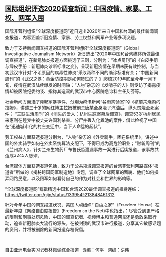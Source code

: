 <!--1608577622000-->
[国际组织评选2020调查新闻：中国疫情、家暴、工权、网军入围](https://www.rfa.org/mandarin/yataibaodao/meiti/pl-12212020135424.html)
------

<p></p><p>国际非营利组织“全球深度报道网”近日选出2020年来自中国和台湾的最佳新闻调查报道，内容涵盖新冠疫情、家暴、劳工权益和网军产业等多项议题。</p><p>致力于支持新闻调查报道的国际非营利组织<span>“</span>全球深度报道网<span>”</span>（<span>Global Investigative Journalism Network</span>）<span>近日</span>选出“<span>2020</span>年中国和台湾媒体所做最佳调查报道”，在新冠肺炎报道方面挑选了三则，分别为：<span>“</span>冰点周刊<span>”</span>的《白皮手册与绿皮手册：新冠肺炎诊断标准之变》，呈现新冠疫情在早期未获有效控制，与当初武汉市针对<span>“</span>不明原因的病毒性肺炎<span>”</span>采取两种不同的确诊标准有关；<span>“</span>中国新闻周刊<span>”</span>的《武汉之憾：黄金防控期是如何错过的？<span> </span>》爬梳<span>2019</span>年底至今年一月下旬，疫情在武汉陆续爆发的时间轴；<span>“</span>人物<span>”</span>杂志的《发哨子的人》则专访了揭露疫情却被医院纪委约谈、指称其造谣的武汉市中心医院急诊科主任艾芬等。</p><p>社会新闻方面选了两起家暴事件，分别为腾讯新闻<span>“</span>谷雨实验室<span>”</span>的《被前夫烧毁的拉姆》，讲述三十岁的网红博主拉姆被前夫唐某全身浇了汽油后，纵火焚烧至死案件；<span> “</span>三联生活周刊<span>”</span>的《消失的爱人：杭州失踪案幕后调查》，调查<span>53</span>岁杭州居民来惠利在睡梦中被丈夫许国利杀害、分尸并丢入化粪池的案件，借此检视了中国在<span>“</span>迅速城市化的村庄变迁中，当下人命运的起伏<span>”</span>。</p><p>劳工权益方面获选报道分别为，<span>“</span>人物<span>”</span>杂志的《外卖骑手，困在系统里》，讲述中国的外卖骑手如何在外卖系统算法支配下，不得已成为高危险职业；<span>“</span>财新周刊<span>”</span>的《兰州病人》，针对兰州生物药厂布鲁氏箘泄漏事故一案进行后续报道，该事故共造成<span>3245</span>人感染。</p><p>台湾媒体方面获选报道包括，致力于公共领域调查报道的台湾非营利网路媒体<span>“</span>报道者<span>”</span>所做的《揭秘跨国网军制造地》专题，调查了全球网军的面貌、他们如何操弄网路民意，以及网军如何看待自己的作为对社会和世界的影响等。</p><p><span>“</span>全球深度报道网<span>”</span>编辑精选中国和台湾<span>2020</span>最佳调查报道的推特连结：<span><a href="https://twitter.com/gijn/status/1339549213848461312"><span>https://twitter.com/gijn/status/1339549213848461312</span></a></span></p><p>针对今年中国的调查报道状况，美国人权组织<span>“ </span>自由之家<span>”</span>（<span>Freedom House</span>）在最新年度《网络自由度报告》<span>(Freedom on the Net)</span>中也指出，：尽管受到更严格的限制和刑事处罚风险，中国的调查记者、视频博主和普通网民还是勇敢采取行动，追查新冠肺炎大流行的源头，在被封锁的武汉市进行报道，分享其它敏感话题的资讯，并将被删除的新闻报道存档保留。</p><p><br/></p><p>自由亚洲电台实习记者林佩谕综合报道<span>   责</span>编：何平   网编：洪伟</p>
